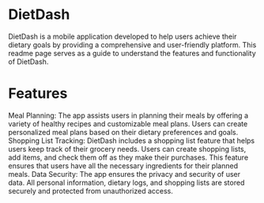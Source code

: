 # DietDash

DietDash is a mobile application developed to help users achieve their dietary goals by providing a comprehensive and user-friendly platform. This readme page serves as a guide to understand the features and functionality of DietDash.

# Features
Meal Planning: The app assists users in planning their meals by offering a variety of healthy recipes and customizable meal plans. Users can create personalized meal plans based on their dietary preferences and goals.
Shopping List Tracking: DietDash includes a shopping list feature that helps users keep track of their grocery needs. Users can create shopping lists, add items, and check them off as they make their purchases. This feature ensures that users have all the necessary ingredients for their planned meals.
Data Security: The app ensures the privacy and security of user data. All personal information, dietary logs, and shopping lists are stored securely and protected from unauthorized access.
